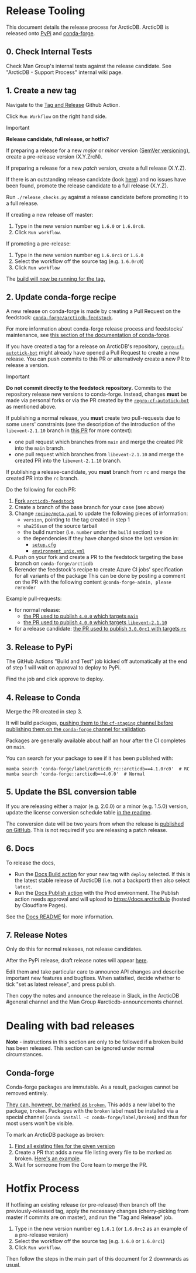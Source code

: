 # Release Tooling

This document details the release process for ArcticDB. 
ArcticDB is released onto [PyPi](https://pypi.org/project/arcticdb/) and [conda-forge](https://anaconda.org/conda-forge/arcticdb).

## 0. Check Internal Tests

Check Man Group's internal tests against the release candidate. See "ArcticDB - Support Process" internal wiki page.

## 1. Create a new tag

Navigate to the [Tag and Release](https://github.com/man-group/ArcticDB/actions/workflows/tag.yml) Github Action.

Click `Run Workflow` on the right hand side.

> [!IMPORTANT]  
> **Release candidate, full release, or hotfix?**
>
> If preparing a release for a new _major_ or _minor_ version ([SemVer versioning](http://semver.org)),
create a pre-release version (X.Y.ZrcN).
>
> If preparing a release for a new _patch_ version, create a full release (X.Y.Z).
>
> If there is an outstanding release candidate (look [here](https://pypi.org/project/arcticdb/#history))
and no issues have been found, promote the release candidate to a full release (X.Y.Z).
>
> Run `./release_checks.py` against a release candidate before promoting it to a full release.

If creating a new release off master:
1. Type in the new version number eg `1.6.0` or `1.6.0rc0`.
2. Click `Run workflow`.

If promoting a pre-release:
1. Type in the new version number eg `1.6.0rc1` or `1.6.0`
2. Select the workflow off the source tag (e.g. `1.6.0rc0`)
3. Click `Run workflow`

The [build will now be running for the tag.](https://github.com/man-group/ArcticDB/actions/workflows/build.yml)

## 2. Update conda-forge recipe

A new release on conda-forge is made by creating a Pull Request on the feedstock: [`conda-forge/arcticdb-feedstock`](https://github.com/conda-forge/arcticdb-feedstock).

For more information about conda-forge release process and feedstocks' maintenance,
see [this section of the documentation of conda-forge](https://conda-forge.org/docs/maintainer/updating_pkgs.html).

If you have created a tag for a release on ArcticDB's repository, [`regro-cf-autotick-bot`](https://github.com/regro-cf-autotick-bot)
might already have opened a Pull Request to create a new release.
You can push commits to this PR or alternatively create a new PR to release a version.

> [!IMPORTANT]
> **Do not commit directly to the feedstock repository.**
> Commits to the repository release new versions to conda-forge. Instead, changes **must** be made
via personal forks or via the PR created by the [`regro-cf-autotick-bot`](https://github.com/regro-cf-autotick-bot) as mentioned above.
>
> If publishing a normal release, you **must** create two pull-requests due to some users' constraints
> (see the description of the introduction of the `libevent-2.1.10` branch in
> [this PR](https://github.com/conda-forge/arcticdb-feedstock/pull/64) for more context):
>  - one pull request which branches from `main` and merge the created PR into the `main` branch.
>  - one pull request which branches from `libevent-2.1.10` and merge the created PR into the `libevent-2.1.10` branch.
>
> If publishing a release-candidate, you **must** branch from `rc` and merge the created PR into the `rc` branch.

Do the following for each PR:
1. [Fork `arcticdb-feedstock`](https://github.com/conda-forge/arcticdb-feedstock/fork)
2. Create a branch of the base branch for your case (see above)
3. Change [`recipe/meta.yaml`](https://github.com/conda-forge/arcticdb-feedstock/blob/main/recipe/meta.yaml)
to update the following pieces of information:
    - `version`, pointing to the tag created in step 1
    - `sha256sum` of the source tarball 
    - the build number (i.e. `number` under the `build` section) to `0`
    - the dependencies if they have changed since the last version in:
      - [`setup.cfg`](https://github.com/man-group/ArcticDB/blob/master/setup.cfg)
      - [`environment_unix.yml`](https://github.com/man-group/ArcticDB/blob/master/environment_unix.yml)
4. Push on your fork and create a PR to the feedstock targeting the base branch on `conda-forge/arcticdb`
5. Rerender the feedstock's recipe to create Azure CI jobs' specification for all variants of the package 
   This can be done by posting a comment on the PR with the following content `@conda-forge-admin, please rerender`

Example pull-requests:
 - for normal release:
     - [the PR used to publish `4.0.0` which targets `main`](https://github.com/conda-forge/arcticdb-feedstock/pull/67)
     - [the PR used to publish `4.0.0` which targets `libevent-2.1.10`](https://github.com/conda-forge/arcticdb-feedstock/pull/68)
 - for a release candidate: [the PR used to publish `3.0.0rc1` with targets `rc`](https://github.com/conda-forge/arcticdb-feedstock/pull/55)

## 3. Release to PyPi

The GitHub Actions "Build and Test" job kicked off automatically at the end of step 1 will wait on approval to deploy to PyPi.

Find the job and click approve to deploy.

## 4. Release to Conda

Merge the PR created in step 3.

It will build packages, [pushing them to the `cf-staging` channel before publishing them
on the `conda-forge` channel for validation](https://conda-forge.org/docs/maintainer/infrastructure.html#output-validation-and-feedstock-tokens).

Packages are generally available about half an hour after the CI completes on `main`.

You can search for your package to see if it has been published with:

```
mamba search 'conda-forge/label/arcticdb_rc::arcticdb==4.1.0rc0'  # RC
mamba search 'conda-forge::arcticdb==4.0.0'  # Normal
```

## 5. Update the BSL conversion table

If you are releasing either a major (e.g. 2.0.0) or a minor (e.g. 1.5.0) version, update the license conversion
schedule table [in the readme](https://github.com/man-group/ArcticDB/blob/master/README.md).

The conversion date will be two years from when the release is [published on GitHub](https://github.com/man-group/ArcticDB/releases/). This is not required if you are releasing a patch release.

## 6. Docs

To release the docs,
- Run the [Docs Build action](https://github.com/man-group/ArcticDB/actions/workflows/docs_build.yml) for your new tag with `deploy` selected.  If this is the latest stable release of ArcticDB (i.e. not a backport) then also select `latest`.
- Run the [Docs Publish action](https://github.com/man-group/ArcticDB/actions/workflows/docs_publish.yml) with the Prod environment.  The Publish action needs approval and will upload to https://docs.arcticdb.io (hosted by Cloudflare Pages).

See the [Docs README](https://github.com/man-group/ArcticDB/blob/master/docs/README.md) for more information.

## 7. Release Notes

Only do this for normal releases, not release candidates.

After the PyPi release, draft release notes will appear [here](https://github.com/man-group/ArcticDB/releases/).

Edit them and take particular care to announce API changes and describe important new features and
bugfixes. When satisfied, decide whether to tick "set as latest release", and press publish.

Then copy the notes and announce the release in Slack, in the ArcticDB #general channel and the
Man Group #arcticdb-announcements channel.

# Dealing with bad releases

**Note** - instructions in this section are only to be followed if a broken build has been released.
This section can be ignored under normal circumstances.

## Conda-forge

Conda-forge packages are immutable. As a result, packages cannot be removed entirely.

[They can, however, be marked as `broken`.](https://conda-forge.org/docs/maintainer/updating_pkgs.html#removing-broken-packages) 
This adds a new label to the package, `broken`. 
Packages with the `broken` label must be installed via a special channel (`conda install -c conda-forge/label/broken`) and thus for most users won't be visible. 

To mark an ArcticDB package as broken:

1. [Find all existing files for the given version](https://anaconda.org/conda-forge/arcticdb/files?version=1.6.0rc0&channel=main)
2. Create a PR that adds a new file listing every file to be marked as broken. [Here's an example](https://github.com/conda-forge/admin-requests/pull/765).
3. Wait for someone from the Core team to merge the PR.

# Hotfix Process

If hotfixing an existing release (or pre-release) then branch off the previously-released tag, apply the necessary changes
(cherry-picking from master if commits are on master), and run the "Tag and Release" job.

1. Type in the new version number eg `1.6.1` (or `1.6.0rc2` as an example of a pre-release version)
2. Select the workflow off the source tag (e.g. `1.6.0` or `1.6.0rc1`)
3. Click `Run workflow`.

Then follow the steps in the main part of this document for 2 downwards as usual.

